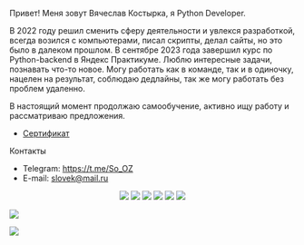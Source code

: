 Привет! Меня зовут Вячеслав Костырка, я Python Developer.

В 2022 году решил сменить сферу деятельности и увлекся разработкой, всегда возился с компьютерами, писал скрипты, делал сайты, но это было в далеком прошлом. В сентябре 2023 года завершил курс по Python-backend в Яндекс Практикуме. Люблю интересные задачи, познавать что-то новое. Могу работать как в команде, так и в одиночку, нацелен на результат, соблюдаю дедлайны, так же могу работать без проблем удаленно.

В настоящий момент продолжаю самообучение, активно ищу работу и рассматриваю предложения.

- [Сертификат](https://github.com/SoOZVyacheslav/SoOZVyacheslav/blob/main/YP_2023.pdf)

Контакты
- Telegram: https://t.me/So_OZ
- E-mail: slovek@mail.ru

<p align="center">
  <img src="https://img.shields.io/badge/python-3670A0?style=for-the-badge&logo=python&logoColor=ffdd54" />
  <img src="https://img.shields.io/badge/postgres-%23316192.svg?style=for-the-badge&logo=postgresql&logoColor=white" />
  <img src="https://img.shields.io/badge/sqlite-%2307405e.svg?style=for-the-badge&logo=sqlite&logoColor=white" />
   <img src="https://img.shields.io/badge/pandas-%23150458.svg?style=for-the-badge&logo=pandas&logoColor=white" />
  <img src="https://img.shields.io/badge/mysql-%2300f.svg?style=for-the-badge&logo=mysql&logoColor=white" />
  <img src="https://img.shields.io/badge/github-%23121011.svg?style=for-the-badge&logo=github&logoColor=white" />
</p>

<a href="#"><img src='https://img.shields.io/badge/К началу-&#x21A9-blue'></a>

<a id='link1'></a>
![](https://komarev.com/ghpvc/?username=SoOZVyacheslav&style=plastic&label=profile+views&color=orange)
